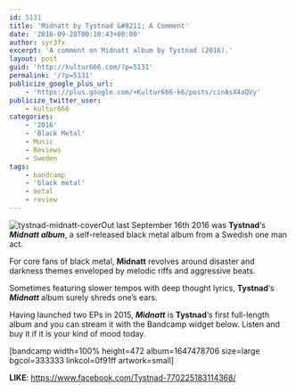 ```yaml
---
id: 5131
title: 'Midnatt by Tystnad &#8211; A Comment'
date: '2016-09-28T00:10:43+00:00'
author: syr3fx
excerpt: 'A comment on Midnatt album by Tystnad (2016).'
layout: post
guid: 'http://kultur666.com/?p=5131'
permalink: '/?p=5131'
publicize_google_plus_url:
    - 'https://plus.google.com/+Kultur666-k6/posts/cinAsX4aQVy'
publicize_twitter_user:
    - kultur666
categories:
    - '2016'
    - 'Black Metal'
    - Music
    - Reviews
    - Sweden
tags:
    - bandcamp
    - 'black metal'
    - metal
    - review
---
```


![tystnad-midnatt-cover](http://localhost:8080/wp-content/uploads/2016/09/tystnad-midnatt-cover.jpg)Out last September 16th 2016 was **Tystnad**‘s ***Midnatt album***, a self-released black metal album from a Swedish one man act.

For core fans of black metal, **Midnatt** revolves around disaster and darkness themes enveloped by melodic riffs and aggressive beats.

Sometimes featuring slower tempos with deep thought lyrics, **Tystnad**‘s ***Midnatt*** album surely shreds one’s ears.

Having launched two EPs in 2015, ***Midnatt*** is **Tystnad**‘s first full-length album and you can stream it with the Bandcamp widget below. Listen and buy it if it is your kind of mood today.

\[bandcamp width=100% height=472 album=1647478706 size=large bgcol=333333 linkcol=0f91ff artwork=small\]

**LIKE**: <https://www.facebook.com/Tystnad-770225183114368/>